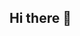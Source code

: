 ## Hi there 👋

<!--
**mebra012/mebra012** is a ✨ _special_ ✨ repository because its `README.md` (this file) appears on your GitHub profile.

Here are some ideas to get you started:

🔭 Working on graduating and building my IT and cybersecurity skills.
🌱 Learning multitasking, time management, and cybersecurity skills.
👯 Seeking collaboration on IT/security projects for my resume.
🤔 Looking for interview prep and career advice.
-->

